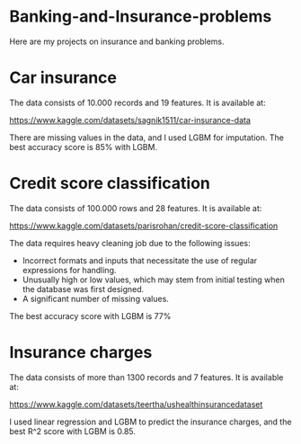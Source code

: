 # Banking-and-Insurance-problems

Here are my projects on insurance and banking problems.

# Car insurance

The data consists of 10.000 records and 19 features. It is available at: 

https://www.kaggle.com/datasets/sagnik1511/car-insurance-data

There are missing values in the data, and I used LGBM for imputation. The best accuracy score is 85% with LGBM.

# Credit score classification

The data consists of 100.000 rows and 28 features. It is available at:

https://www.kaggle.com/datasets/parisrohan/credit-score-classification

The data requires heavy cleaning job due to the following issues:

- Incorrect formats and inputs that necessitate the use of regular expressions for handling.
- Unusually high or low values, which may stem from initial testing when the database was first designed.
- A significant number of missing values.

The best accuracy score with LGBM is 77%

# Insurance charges

The data consists of more than 1300 records and 7 features. It is available at:

https://www.kaggle.com/datasets/teertha/ushealthinsurancedataset

I used linear regression and LGBM to predict the insurance charges, and the best R^2 score with LGBM is 0.85.